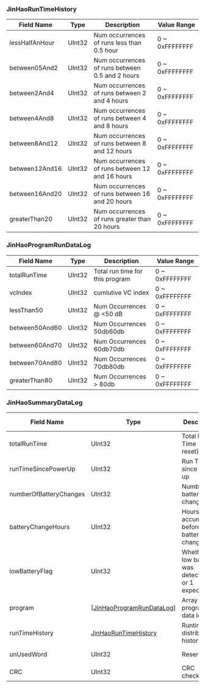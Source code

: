 ### JinHaoRunTimeHistory

| Field Name        | Type   | Description                                   | Value Range      |
|-------------------|--------|-----------------------------------------------|------------------|
| lessHalfAnHour    | UInt32 | Num occurrences of runs less than 0.5 hour                   | 0 ~ 0xFFFFFFFF   |
| between05And2     | UInt32 | Num occurrences of runs between 0.5 and 2 hours              | 0 ~ 0xFFFFFFFF   |
| between2And4      | UInt32 | Num occurrences of runs between 2 and 4 hours                | 0 ~ 0xFFFFFFFF   |
| between4And8      | UInt32 | Num occurrences of runs between 4 and 8 hours                | 0 ~ 0xFFFFFFFF   |
| between8And12     | UInt32 | Num occurrences of runs between 8 and 12 hours               | 0 ~ 0xFFFFFFFF   |
| between12And16    | UInt32 | Num occurrences of runs between 12 and 16 hours              | 0 ~ 0xFFFFFFFF   |
| between16And20    | UInt32 | Num occurrences of runs between 16 and 20 hours              | 0 ~ 0xFFFFFFFF   |
| greaterThan20     | UInt32 | Num occurrences of runs greater than 20 hours                | 0 ~ 0xFFFFFFFF   |

### JinHaoProgramRunDataLog

| Field Name       | Type   | Description                                   | Value Range      |
|------------------|--------|-----------------------------------------------|------------------|
| totalRunTime     | UInt32 | Total run time for this program               | 0 ~ 0xFFFFFFFF   |
| vcIndex          | UInt32 | cumlutive VC index  		                      | 0 ~ 0xFFFFFFFF   |
| lessThan50       | UInt32 | Num Occurrences @ <50 dB				              | 0 ~ 0xFFFFFFFF   |
| between50And60   | UInt32 | Num Occurrences 50db<X>60db					          | 0 ~ 0xFFFFFFFF   |
| between60And70   | UInt32 | Num Occurrences 60db<X>70db                   | 0 ~ 0xFFFFFFFF   |
| between70And80   | UInt32 | Num Occurrences 70db<X>80db                   | 0 ~ 0xFFFFFFFF   |
| greaterThan80    | UInt32 | Num Occurrences > 80db                        | 0 ~ 0xFFFFFFFF   |

### JinHaoSummaryDataLog

| Field Name            | Type                          | Description                                           | Value Range      |
|-----------------------|-------------------------------|-------------------------------------------------------|------------------|
| totalRunTime          | UInt32                        | Total Run Time (since reset)				                           | 0 ~ 0xFFFFFFFF   |
| runTimeSincePowerUp   | UInt32                        | Run Time since power up				                           | 0 ~ 0xFFFFFFFF   |
| numberOfBatteryChanges| UInt32                        | Number of battery changes                               | 0 ~ 0xFFFFFFFF   |
| batteryChangeHours    | UInt32                        | Hours accumulated before battery changes              | 0 ~ 0xFFFFFFFF   |
| lowBatteryFlag        | UInt32                        | Whether a low battery was detected (0 or 1 expected)  | 0 ~ 0xFFFFFFFF   |
| program               | [[JinHaoProgramRunDataLog](#jinhaoprogramrundatalog)]   | Array of 6 program run data logs                      | -                |
| runTimeHistory        | [JinHaoRunTimeHistory](#jinhaoruntimehistory)          | Runtime distribution history                          | -                |
| unUsedWord            | UInt32                        | Reserved                                              | 0 ~ 0xFFFFFFFF   |
| CRC                   | UInt32                        | CRC checksum                                          | 0 ~ 0xFFFFFFFF   |